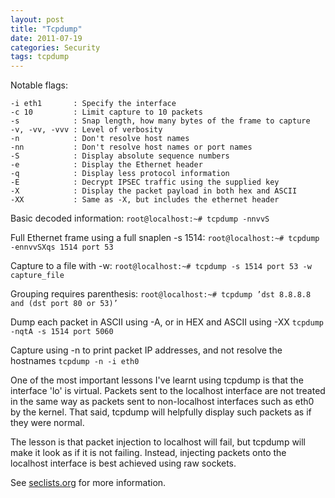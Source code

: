```yaml
---
layout: post
title: "Tcpdump"
date: 2011-07-19
categories: Security
tags: tcpdump
---
```


Notable flags:

```
-i eth1       : Specify the interface
-c 10         : Limit capture to 10 packets
-s            : Snap length, how many bytes of the frame to capture
-v, -vv, -vvv : Level of verbosity
-n            : Don't resolve host names
-nn           : Don't resolve host names or port names
-S            : Display absolute sequence numbers
-e            : Display the Ethernet header
-q            : Display less protocol information
-E            : Decrypt IPSEC traffic using the supplied key
-X            : Display the packet payload in both hex and ASCII
-XX           : Same as -X, but includes the ethernet header
```

Basic decoded information:
```root@localhost:~# tcpdump -nnvvS```

Full Ethernet frame using a full snaplen -s 1514:
```root@localhost:~# tcpdump -ennvvSXqs 1514 port 53```

Capture to a file with -w:
```root@localhost:~# tcpdump -s 1514 port 53 -w capture_file```

Grouping requires parenthesis:
```root@localhost:~# tcpdump ’dst 8.8.8.8 and (dst port 80 or 53)’```

Dump each packet in ASCII using -A, or in HEX and ASCII using -XX
```tcpdump -nqtA -s 1514 port 5060```

Capture using -n to print packet IP addresses, and not resolve the hostnames
```tcpdump -n -i eth0```

One of the most important lessons I've learnt using tcpdump is that the interface 'lo' is virtual. Packets sent to the localhost interface are not treated in the same way as packets sent to non-localhost interfaces such as eth0 by the kernel. That said, tcpdump will helpfully display such packets as if they were normal.

The lesson is that packet injection to localhost will fail, but tcpdump will make it look as if it is not failing. Instead, injecting packets onto the localhost interface is best achieved using raw sockets.

See [seclists.org][seclists] for more information.

[seclists]: http://seclists.org/tcpdump/2009/q1/110